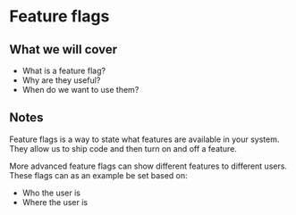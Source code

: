 # Feature flags

## What we will cover

- What is a feature flag?
- Why are they useful?
- When do we want to use them?

## Notes

Feature flags is a way to state what features are available in your system.
They allow us to ship code and then turn on and off a feature.

More advanced feature flags can show different features to different users.
These flags can as an example be set based on:

- Who the user is
- Where the user is
